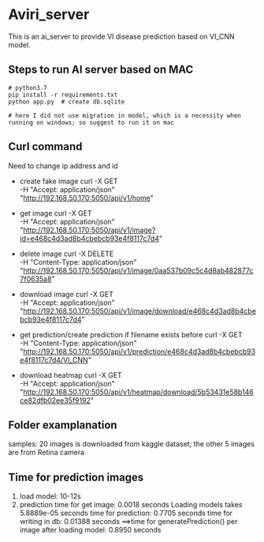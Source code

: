 # Aviri_server
This is an ai_server to provide VI disease prediction based on VI_CNN model.

## Steps to run AI server based on MAC
```
# python3.7 
pip install -r requirements.txt
python app.py  # create db.sqlite

# here I did not use migration in model, which is a necessity when running on windows; so suggest to run it on mac
```

## Curl command 
Need to change ip address and id
- create fake image 
curl -X GET \
-H "Accept: application/json" \
"http://192.168.50.170:5050/api/v1/home"  


- get image 
curl -X GET \
-H "Accept: application/json" \
"http://192.168.50.170:5050/api/v1/image?id=e468c4d3ad8b4cbebcb93e4f8117c7d4"


- delete image 
curl -X DELETE \
-H "Content-Type: application/json" \
"http://192.168.50.170:5050/api/v1/image/0aa537b09c5c4d8ab482877c7f0635a8"


- download image 
curl -X GET \
-H "Accept: application/json" \
"http://192.168.50.170:5050/api/v1/image/download/e468c4d3ad8b4cbebcb93e4f8117c7d4"


- get prediction/create prediction if filename exists before
curl -X GET \
-H "Content-Type: application/json" \
"http://192.168.50.170:5050/api/v1/prediction/e468c4d3ad8b4cbebcb93e4f8117c7d4/VI_CNN"


- download heatmap
curl -X GET \
-H "Accept: application/json" \
"http://192.168.50.170:5050/api/v1/heatmap/download/5b53431e58b146ce82dfb02ee35f9192"



## Folder examplanation
samples: 20 images is downloaded from kaggle dataset; the other 5 images are from Retina camera


## Time for prediction images
1) load model: 10-12s
2) prediction
time for get image:  0.0018 seconds
Loading models takes 5.8889e-05 seconds
time for prediction: 0.7705 seconds
time for writing in db:  0.01388 seconds
==>time for generatePrediction() per image after loading model:  0.8950 seconds



